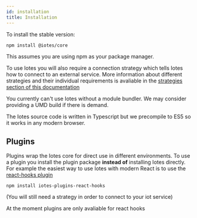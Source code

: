 ```yaml
---
id: installation
title: Installation
---
```

To install the stable version:

```
npm install @iotes/core
```

This assumes you are using npm as your package manager.

To use Iotes you will also require a connection strategy which tells Iotes how to connect to an external service. More information about different strategies and their individual requirements is avaliable in the [strategies section of this documentation](../strategies/mqtt.md)

You currently can't use Iotes without a module bundler. We may consider providing a UMD build if there is demand.

The Iotes source code is written in Typescript but we precompile to ES5 so it works in any modern browser.

## Plugins

Plugins wrap the Iotes core for direct use in different environments. To use a plugin you install the plugin package **instead of** installing Iotes directly. For example the easiest way to use Iotes with modern React is to use the [react-hooks plugin](/docs/plugins/react-hooks)

```
npm install iotes-plugins-react-hooks
```

(You will still need a strategy in order to connect to your iot service)

At the moment plugins are only avaliable for react hooks 
